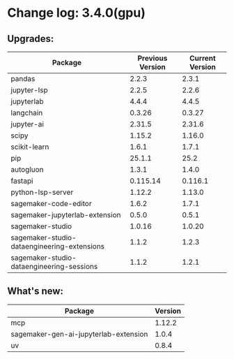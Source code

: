 # Change log: 3.4.0(gpu)

## Upgrades: 

Package | Previous Version | Current Version
---|---|---
pandas|2.2.3|2.3.1
jupyter-lsp|2.2.5|2.2.6
jupyterlab|4.4.4|4.4.5
langchain|0.3.26|0.3.27
jupyter-ai|2.31.5|2.31.6
scipy|1.15.2|1.16.0
scikit-learn|1.6.1|1.7.1
pip|25.1.1|25.2
autogluon|1.3.1|1.4.0
fastapi|0.115.14|0.116.1
python-lsp-server|1.12.2|1.13.0
sagemaker-code-editor|1.6.2|1.7.1
sagemaker-jupyterlab-extension|0.5.0|0.5.1
sagemaker-studio|1.0.16|1.0.20
sagemaker-studio-dataengineering-extensions|1.1.2|1.2.3
sagemaker-studio-dataengineering-sessions|1.1.2|1.2.1

## What's new: 

Package | Version 
---|---
mcp|1.12.2
sagemaker-gen-ai-jupyterlab-extension|1.0.4
uv|0.8.4

